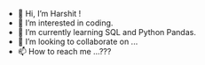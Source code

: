 - 👋 Hi, I’m Harshit !
- 👀 I’m interested in coding.
- 🌱 I’m currently learning SQL and Python Pandas.
- 💞️ I’m looking to collaborate on ...
- 📫 How to reach me ...???

<!---
harkr005/harkr005 is a ✨ special ✨ repository because its `README.md` (this file) appears on your GitHub profile.
You can click the Preview link to take a look at your changes.
--->
